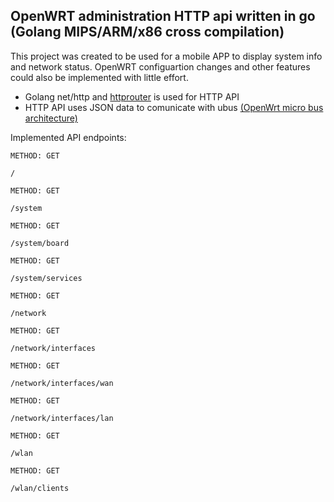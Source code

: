 OpenWRT administration HTTP api written in go  (Golang MIPS/ARM/x86 cross compilation)
----

This project was created to be used for a mobile APP to display system info and network status. OpenWRT configuartion changes and other features could also be implemented with little effort.

* Golang net/http and [httprouter](https://github.com/julienschmidt/httprouter) is used for HTTP API
* HTTP API uses JSON data to comunicate with ubus [(OpenWrt micro bus architecture)](https://openwrt.org/docs/techref/ubus)


Implemented API endpoints:

```
METHOD: GET

/
```
```
METHOD: GET

/system
```
```
METHOD: GET

/system/board
```
```
METHOD: GET

/system/services
```
```
METHOD: GET

/network
```
```
METHOD: GET

/network/interfaces
```
```
METHOD: GET

/network/interfaces/wan
```
```
METHOD: GET

/network/interfaces/lan
```
```
METHOD: GET

/wlan
```
```
METHOD: GET

/wlan/clients
```
